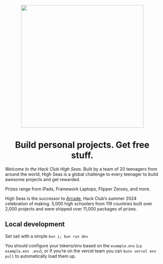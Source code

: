 <div align="center">
  <img src="https://github.com/user-attachments/assets/a7da63c4-eb4b-4fe6-b048-e441d1cb86d9" width="400">
  <h1>Build personal projects. Get free stuff.</h1>
</div>

_Welcome to the Hack Club High Seas._
Built by a team of 20 teenagers from around the world, High Seas is a global challenge to every teenager to build awesome projects and get rewarded.

Prizes range from iPads, Framework Laptops, Flipper Zeroes, and more.

High Seas is the successor to [Arcade](https://hackclub.com/arcade/), Hack Club’s summer 2024 celebration of making. 5,000 high schoolers from 119 countries built over 2,000 projects and were shipped over 11,000 packages of prizes.

## Local development

Set sail with a simple `bun i; bun run dev`

You should configure your tokens/env based on the `example.env` (`cp example.env .env`), or if you're on the vercel team you can `bunx vercel env pull` to automatically load them up.

